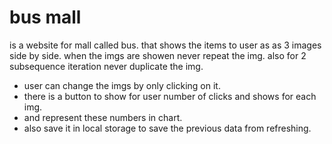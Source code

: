 # bus mall
is a website for mall called bus. that shows the items to user as as 3 images side by side.
when the imgs are showen never repeat the img. also for 2 subsequence iteration never duplicate the img.

- user can change the imgs by only clicking on it.
- there is a button to show for user number of clicks and shows for each img.
- and represent these numbers in chart.
- also save it in local storage to save the previous data from refreshing. 
